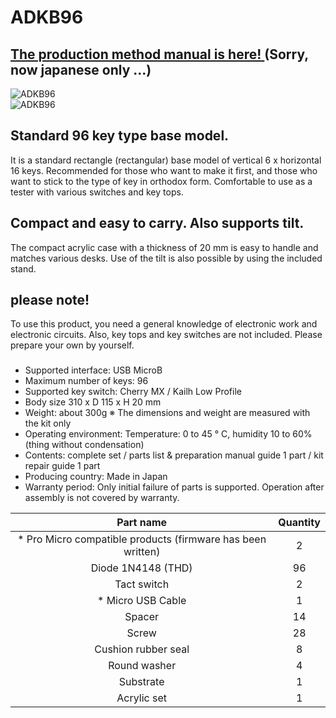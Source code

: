 # ADKB96

## [The production method manual is here! ](http://bit-trade-one.co.jp/selfmadekb/adkb96manual/) (Sorry, now japanese only ...)

![ADKB96](http://btoshop.jp/wp-content/uploads/sites/3/2019/04/ADKB96_ALL.png)  
![ADKB96](http://btoshop.jp/wp-content/uploads/sites/3/2019/04/ADKB96_SUB.png)  
## Standard 96 key type base model.

It is a standard rectangle (rectangular) base model of vertical 6 x horizontal 16 keys.
Recommended for those who want to make it first, and those who want to stick to the type of key in orthodox form.
Comfortable to use as a tester with various switches and key tops.

## Compact and easy to carry. Also supports tilt.

The compact acrylic case with a thickness of 20 mm is easy to handle and matches various desks.
Use of the tilt is also possible by using the included stand.

## please note!

To use this product, you need a general knowledge of electronic work and electronic circuits. Also, key tops and key switches are not included.
Please prepare your own by yourself.

### <Product specification>

- Supported interface: USB MicroB
- Maximum number of keys: 96
- Supported key switch: Cherry MX / Kailh Low Profile
- Body size 310 x D 115 x H 20 mm
- Weight: about 300g ※ The dimensions and weight are measured with the kit only
- Operating environment: Temperature: 0 to 45 ° C, humidity 10 to 60% (thing without condensation)
- Contents: complete set / parts list & preparation manual guide 1 part / kit repair guide 1 part
- Producing country: Made in Japan
- Warranty period: Only initial failure of parts is supported. Operation after assembly is not covered by warranty.

| Part name | Quantity |
|:-: |:-: |
| * Pro Micro compatible products (firmware has been written) | 2 |
| Diode 1N4148 (THD) | 96 |
| Tact switch | 2 |
| * Micro USB Cable | 1 |
| Spacer | 14 |
| Screw | 28 |
| Cushion rubber seal | 8 |
| Round washer | 4 |
| Substrate | 1 |
| Acrylic set | 1 |

